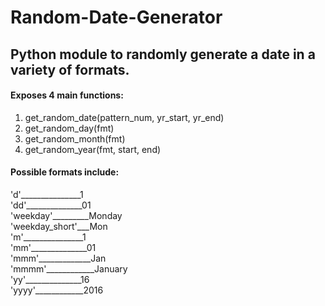 # Random-Date-Generator
## Python module to randomly generate a date in a variety of formats.

#### Exposes 4 main functions:

1) get_random_date(pattern_num, yr_start, yr_end)
2) get_random_day(fmt)
3) get_random_month(fmt)
4) get_random_year(fmt, start, end)

#### Possible formats include:
'd'_______________1  
'dd'______________01  
'weekday'_________Monday  
'weekday_short'___Mon  
'm'_______________1  
'mm'______________01  
'mmm'_____________Jan  
'mmmm'____________January  
'yy'______________16  
'yyyy'____________2016  